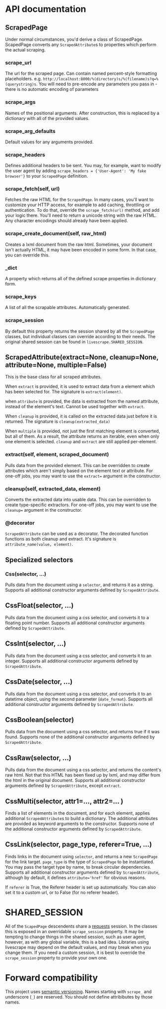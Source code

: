 # API documentation

## ScrapedPage

Under normal circumstances, you'd derive a class of ScrapedPage. ScapedPage converts any `ScrapedAttribute`s to properties which perform the actual scraping.

### scrape_url

The url for the scraped page. Can contain named percent-style formatting placeholders. e.g. `http://localhost:8000/%(directory)s/%(filename)s?q=%(querystring)s`. You will need to pre-encode any parameters you pass in - there is no automatic encoding of parameters

### scrape_args

Names of the positional arguments. After construction, this is replaced by a dictionary with all of the provided values.

### scrape_arg_defaults

Default values for any arguments provided.

### scrape_headers

Defines additional headers to be sent. You may, for example, want to modify the user agent by adding `scrape_headers = {'User-Agent': 'My fake browser'}` to your `ScrapedPage` definition.

### scrape_fetch(self, url)

Fetches the raw HTML for the `ScrapedPage`. In many cases, you'll want to customize your HTTP access, for example to add caching, throttling or authentication. To do that, override the `scrape_fetch(url)` method, and add your logic there. You'll need to return a unicode string with the raw HTML. Any character encodings should already have been applied.

### scrape_create_document(self, raw_html)

Creates a lxml document from the raw html. Sometimes, your document isn't actually HTML, it may have been encoded in some form. In that case, you can override this.

### _dict

A property which returns all of the defined scrape properties in dictionary form.

### scrape_keys

A list of all the scrapable attributes. Automatically generated.

### scrape_session

By default this property returns the session shared by all the `ScrapedPage` classes, but individual classes can override according to their needs. The original shared session can be found in `livescrape.SHARED_SESSION`.

## ScrapedAttribute(extract=None, cleanup=None, attribute=None, multiple=False)

This is the base class for all scraped attributes. 

When `extract` is provided, it is used to extract data from a element which has been selected for. The signature is `extract(element)`.

when `attribute` is provided, the data is extracted from the named attribute, instead of the element's text. Cannot be used together with `extract`.

When `cleanup` is provided, it is called on the extracted data just before it is returned. The signature is `cleanup(extracted_data)`

When `multiple` is provided, not just the first matching element is converted, but all of them. As a result, the attribute returns an iterable, even when only one element is selected. `cleanup` and `extract` are still applied per-element.

### extract(self, element, scraped_document)

Pulls data from the provided element. This can be overridden to create attributes which aren't simply based on the element text or attribute. For one-off jobs, you may want to use the `extract=` argument in the constructor.

### cleanup(self, extracted_data, element)

Converts the extracted data into usable data. This can be overridden to create type-specific extractors. For one-off jobs, you may want to use the `cleanup=` argument in the constructor.

### @decorator
`ScrapedAttribute` can be used as a decorator. The decorated function functions as both cleanup and extract. It's signature is `attribute_name(value, element)`.

## Specialized selectors
### Css(selector, ...)

Pulls data from the document using a `selector`, and returns it as a string.
Supports all additional constructor arguments defined by `ScrapedAttribute`.

## CssFloat(selector, ...)

Pulls data from the document using a css selector, and converts it to a floating point number. Supports all additional constructor arguments defined by `ScrapedAttribute`.

## CssInt(selector, ...)

Pulls data from the document using a css selector, and converts it to an integer. Supports all additional constructor arguments defined by `ScrapedAttribute`. 

## CssDate(selector, ...)

Pulls data from the document using a css selector, and converts it to an datetime object, using the second parameter (`date_format`). Supports all additional constructor arguments defined by `ScrapedAttribute`.

## CssBoolean(selector)

Pulls data from the document using a css selector, and returns true if it was found. Supports none of the additional constructor arguments defined by `ScrapedAttribute`.

## CssRaw(selector, ...)

Pulls data from the document using a css selector, and returns the content's raw html. Not that this HTML has been fixed up by lxml, and may differ from the html in the original document. Supports all additional constructor arguments defined by `ScrapedAttribute`, except `extract`.

## CssMulti(selector, attr1=..., attr2=... )

Finds a list of elements in the document, and for each element, applies additional `ScrapedAttribute`s to build a dictionary. The additional attributes are provided as keyword arguments to the constructor. Supports none of the additional constructor arguments defined by `ScrapedAttribute`.

## CssLink(selector, page_type, referer=True, ...)

Finds links in the document using `selector`, and returns a new `ScrapedPage` for the link target. `page_type` is the type of `ScrapedPage` to be instantiated. You may pass the target type by name, to break circular dependencies. Supports all additional constructor arguments defined by `ScrapedAttribute`, although by default, it defines `attribute='href'` for obvious reasons.

If `referer` is True, the Referer header is set up automatically. You can also set it to a custom url, or to False (for no referer header).

# SHARED_SESSION

All of the `ScapedPage` descendents share a [requests](http://docs.python-requests.org/) session. In the classes this is exposed in an overridable `scrape_session` property. It may be tempting to change things in the shared session, such as user agent, however, as with any global variable, this is a bad idea. Libraries using livescrape may depend on the default values, and may break when you change them. If you need a custom session, it is best to override the `scrape_session` property to provide your own one.

Forward compatibility
=====================

This project uses [semantic versioning](http://semver.org/). Names starting with `scrape_`  and underscore (`_`) are reserved. You should not define attribibutes by those names.
